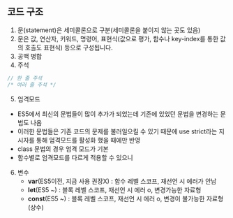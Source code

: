 ## 코드 구조
1. 문(statement)은 세미콜론으로 구분(세미콜론을 붙이지 않는 곳도 있음)
2. 문은 값, 연산자, 키워드, 명령어, 표현식(값으로 평가, 함수나 key-index를 통한 값의 호출도 표현식) 등으로 구성됩니다.
3. 공백 병합
4. 주석 
```js
// 한 줄 주석
/* 여러 줄 주석 */
```
5. 엄격모드
* ES5에서 최신의 문법들이 많이 추가가 되었는데 기존에 있었던 문법을 변경하는 문법도 나옴
* 이러한 문법들은 기존 코드의 문제를 불러일으킬 수 있기 때문에 use strict라는 지시자를 통해 엄격모드를 활성화 했을 때에만 반영
* class 문법의 경우 엄격 모드가 기본
* 함수별로 엄격모드를 다르게 적용할 수 있으니

6. 변수
   * **var**(ES5이전, 지금 사용 권장X) : 함수 레벨 스코프, 재선언 시 에러가 안남
   * **let**(ES5 ~) : 블록 레벨 스코프, 재선언 시 에러 o, 변경가능한 자료형
   * **const**(ES5 ~) : 블록 레벨 스코프, 재선언 시 에러 o, 변경이 불가능한 자료형(상수)


